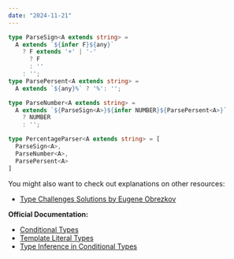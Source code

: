 ```yaml
---
date: "2024-11-21"
---
```

```ts
type ParseSign<A extends string> = 
  A extends `${infer F}${any}` 
    ? F extends '+' | '-'
      ? F
      : ''
    : '';
type ParsePersent<A extends string> = 
  A extends `${any}%` ? '%': '';

type ParseNumber<A extends string> = 
  A extends `${ParseSign<A>}${infer NUMBER}${ParsePersent<A>}`
    ? NUMBER
    : '';

type PercentageParser<A extends string> = [
  ParseSign<A>,
  ParseNumber<A>,
  ParsePersent<A>
]
```
You might also want to check out explanations on other resources:
- [Type Challenges Solutions by Eugene Obrezkov](https://github.com/ghaiklor/type-challenges-solutions/blob/main/en/medium-percentage-parser.md)

**Official Documentation:**
- [Conditional Types](https://www.typescriptlang.org/docs/handbook/2/conditional-types.html)
- [Template Literal Types](https://www.typescriptlang.org/docs/handbook/release-notes/typescript-4-1.html#template-literal-types)
- [Type Inference in Conditional Types](https://www.typescriptlang.org/docs/handbook/2/conditional-types.html#inferring-within-conditional-types)








